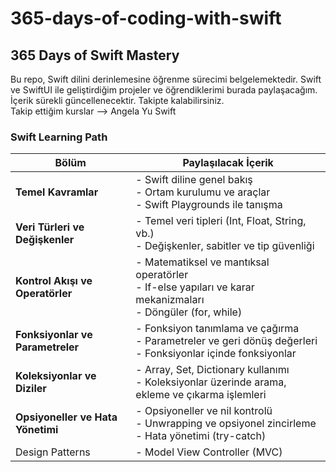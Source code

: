 # 365-days-of-coding-with-swift

## 365 Days of Swift Mastery

Bu repo, Swift dilini derinlemesine öğrenme sürecimi belgelemektedir. Swift ve SwiftUI ile geliştirdiğim projeler ve öğrendiklerimi burada paylaşacağım. İçerik sürekli güncellenecektir. Takipte kalabilirsiniz.<br/>
Takip ettiğim kurslar --> Angela Yu Swift

### Swift Learning Path

| Bölüm                             | Paylaşılacak İçerik                                                                                                              |
|-----------------------------------|---------------------------------------------------------------------------------------------------------------------|
| **Temel Kavramlar**               | - Swift diline genel bakış<br>- Ortam kurulumu ve araçlar<br>- Swift Playgrounds ile tanışma                                                              |
| **Veri Türleri ve Değişkenler**   | - Temel veri tipleri (Int, Float, String, vb.)<br>- Değişkenler, sabitler ve tip güvenliği                                                               |
| **Kontrol Akışı ve Operatörler**  | - Matematiksel ve mantıksal operatörler<br>- If-else yapıları ve karar mekanizmaları<br>- Döngüler (for, while)                                           |
| **Fonksiyonlar ve Parametreler**  | - Fonksiyon tanımlama ve çağırma<br>- Parametreler ve geri dönüş değerleri<br>- Fonksiyonlar içinde fonksiyonlar                                      |
| **Koleksiyonlar ve Diziler**      | - Array, Set, Dictionary kullanımı<br>- Koleksiyonlar üzerinde arama, ekleme ve çıkarma işlemleri                                                       |
| **Opsiyoneller ve Hata Yönetimi** | - Opsiyoneller ve nil kontrolü<br>- Unwrapping ve opsiyonel zincirleme<br>- Hata yönetimi (try-catch)                                                 |
Design Patterns                     | - Model View Controller (MVC)
